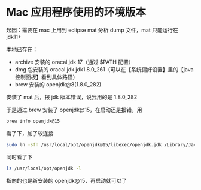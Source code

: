 # Mac 应用程序使用的环境版本

起因：需要在 mac 上用到 eclipse mat 分析 dump 文件，mat 只能运行在 jdk11+

本地已存在：
* archive 安装的 oracal jdk 17（通过 $PATH 配置）
* dmg 包安装的 oracal jdk jdk1.8.0_261（可以在【系统偏好设置】里的【java 控制面板】看到具体路径）
* brew 安装的 openjdk@8(1.8.0_282)

安装了 mat 后，报 jdk 版本错误，说我用的是 1.8.0_282

于是通过 brew 安装了 openjdk@15，在启动还是报错，用

```bash
brew info openjdk@15
```

看了下，加了软连接

```bash
sudo ln -sfn /usr/local/opt/openjdk@15/libexec/openjdk.jdk /Library/Java/JavaVirtualMachines/openjdk-15.jdk
```

同时看了下

```bash
ls /usr/local/opt/openjdk -l
```

指向的也是新安装的 openjdk@15，再启动就可以了
